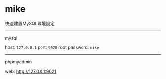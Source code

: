 # mike

快速建置MySQL環境設定

---

mysql

host: `127.0.0.1`
port: `9020`
root password: `mike`

---

phpmyadmin

web: http://127.0.0.1:9021
